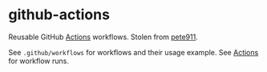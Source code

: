 # github-actions

Reusable GitHub [Actions](https://docs.github.com/en/actions) workflows. Stolen from [pete911](https://github.com/pete911/github-actions).

See `.github/workflows` for workflows and their usage example. See [Actions](https://github.com/jreisinger/github-actions/actions) for workflow runs.
